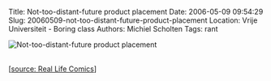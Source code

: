 Title: Not-too-distant-future product placement
Date: 2006-05-09 09:54:29
Slug: 20060509-not-too-distant-future-product-placement
Location: Vrije Universiteit - Boring class
Authors: Michiel Scholten
Tags: rant

<div class="content-image"><div><img src="/~mbscholt/images/content/rl_comics_20060508_1653.png" alt="Not-too-distant-future product placement" title="Not-too-distant-future product placement" /></div></div>
<br style="clear: both;" />
<p>[<a href="http://www.reallifecomics.com/archive/060508.html">source: Real Life Comics</a>]</p>